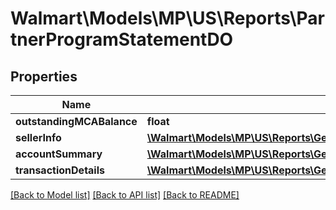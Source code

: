 # Walmart\Models\MP\US\Reports\PartnerProgramStatementDO

## Properties

Name | Type | Description | Notes
------------ | ------------- | ------------- | -------------
**outstandingMCABalance** | **float** |  | [optional]
**sellerInfo** | [**\Walmart\Models\MP\US\Reports\GetPartnerStatement200ResponsePayloadSellerInfo**](GetPartnerStatement200ResponsePayloadSellerInfo.md) |  | [optional]
**accountSummary** | [**\Walmart\Models\MP\US\Reports\GetPartnerStatement200ResponsePayloadAccountSummary**](GetPartnerStatement200ResponsePayloadAccountSummary.md) |  | [optional]
**transactionDetails** | [**\Walmart\Models\MP\US\Reports\GetPartnerStatement200ResponsePayloadTransactionDetails**](GetPartnerStatement200ResponsePayloadTransactionDetails.md) |  | [optional]


[[Back to Model list]](./) [[Back to API list]](../../../../../README.md#supported-apis) [[Back to README]](../../../../../README.md)
